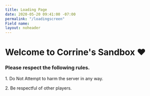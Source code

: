 ```yaml
---
title: Loading Page
date: 2020-05-20 09:41:00 -07:00
permalink: "/loadingscreen"
Field name: 
layout: noheader
---
```


# Welcome to Corrine's Sandbox ♥

### Please respect the following rules.

1\. Do Not Attempt to harm the server in any way.

2\. Be respectful of other players.